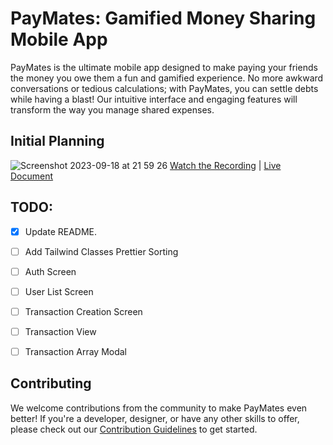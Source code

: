 # PayMates: Gamified Money Sharing Mobile App

PayMates is the ultimate mobile app designed to make paying your friends the money you owe them a fun and gamified experience. No more awkward conversations or tedious calculations; with PayMates, you can settle debts while having a blast! Our intuitive interface and engaging features will transform the way you manage shared expenses.

## Initial Planning
![Screenshot 2023-09-18 at 21 59 26](https://github.com/imprisonedmind/paymates/assets/51891628/4cb5f4b9-16ff-4743-a2cc-6f9e0fd4f4b2)
[Watch the Recording](https://youtu.be/IFoZMOeLS6k) | [Live Document](https://www.tldraw.com/v/ABQGGPVRmYSMXB78twhyg?viewport=276%2C-85%2C4015%2C1819&page=page%3AFhBe4RY3-tSGP0No49Y83)

## TODO:
- [X] Update README.
- [ ] Add Tailwind Classes Prettier Sorting
- [ ] Auth Screen
- [ ] User List Screen
- [ ] Transaction Creation Screen
- [ ] Transaction View
- [ ] Transaction Array Modal


## Contributing

We welcome contributions from the community to make PayMates even better! If you're a developer, designer, or have any other skills to offer, please check out our [Contribution Guidelines](CONTRIBUTING.md) to get started.


